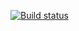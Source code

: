 [![Build status](https://ci.appveyor.com/api/projects/status/w1igt1d9ywwp6x5u?svg=true)](https://ci.appveyor.com/project/dmitry-korotkov/unit-test-task-2)
